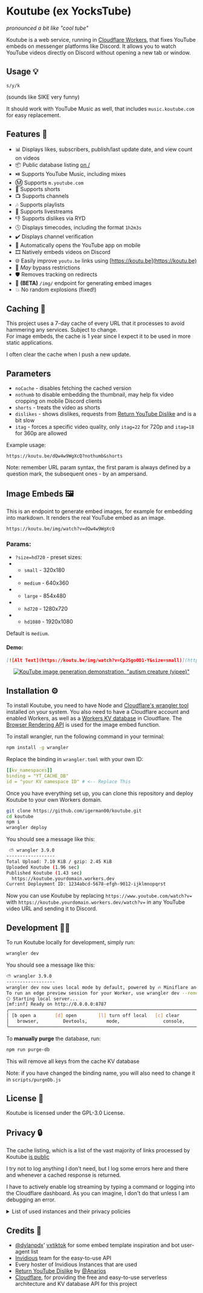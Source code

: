 # Koutube (ex YocksTube)
*pronounced a bit like "cool tube"*

Koutube is a web service, running in [Cloudflare Workers](https://workers.cloudflare.com/), that fixes YouTube embeds on messenger platforms like Discord. It allows you to watch YouTube videos directly on Discord without opening a new tab or window.

## Usage 💡

```
s/y/k
```
(sounds like SIKE very funny)

It should work with YouTube Music as well, that includes `music.koutube.com` for easy replacement.

## Features 🌟
- 📊 Displays likes, subscribers, publish/last update date, and view count on videos
- 📦 Public database listing [on /](https://koutube.com)
- ⏯️ Supports YouTube Music, including mixes
- Ⓜ️ Supports `m.youtube.com`
- 📱 Supports shorts
- 📺 Supports channels
- 🎶 Supports playlists
- 🤳 Supports livestreams
- 👎 Supports dislikes via RYD
- 🕔 Displays timecodes, including the format `1h2m3s`
- ✔️ Displays channel verification
- 📲 Automatically opens the YouTube app on mobile
- 🎞️ Natively embeds videos on Discord
- 🌐 Easily improve `youtu.be` links using [https://koutu.be](https://koutu.be)
- 🚀 *May* bypass restrictions
- 🛡️ Removes tracking on redirects
- 🧪 **(BETA)** `/img/` endpoint for generating embed images
- 💥 No random explosions (fixed!)

## Caching 🚀
This project uses a 7-day cache of every URL that it processes to avoid hammering any services. Subject to change.  
For image embeds, the cache is 1 year since I expect it to be used in more static applications.

I often clear the cache when I push a new update.

## Parameters
- `noCache` - disables fetching the cached version
- `nothumb` to disable embedding the thumbnail, may help fix video cropping on mobile Discord clients
- `shorts` - treats the video as shorts
- `dislikes` - shows dislikes, requests from [Return YouTube Dislike](https://github.com/Anarios/return-youtube-dislike) and is a bit slow
- `itag` - forces a specific video quality, only `itag=22` for 720p and `itag=18` for 360p are allowed

Example usage:
```
https://koutu.be/dQw4w9WgXcQ?nothumb&shorts
```
Note: remember URL param syntax, the first param is always defined by a question mark, the subsequent ones - by an ampersand.

## Image Embeds 🖼️
This is an endpoint to generate embed images, for example for embedding into markdown. It renders the real YouTube embed as an image.
```
https://koutu.be/img/watch?v=dQw4w9WgXcQ
```
### Params:
- `?size=hd720` - preset sizes:
- - `small` - 320x180
- - `medium` - 640x360
- - `large` - 854x480
- - `hd720` - 1280x720
- - `hd1080` - 1920x1080

Default is `medium`.

#### Demo:
```md
[![Alt Text](https://koutu.be/img/watch?v=CpJSgoOD1-Y&size=small)](https://koutu.be/watch?v=CpJSgoOD1-Y)
```
<div align="center">

  [![KouTube image generation demonstration, "autism creature (yipee)"](https://koutu.be/img/watch?v=CpJSgoOD1-Y&size=small)](https://koutu.be/watch?v=CpJSgoOD1-Y)

</div>

## Installation ⚙️

To install Koutube, you need to have Node and [Cloudflare's wrangler tool](https://developers.cloudflare.com/workers/wrangler/) installed on your system. You also need to have a Cloudflare account and enabled Workers, as well as a [Workers KV database](https://developers.cloudflare.com/workers/wrangler/workers-kv/) in Cloudflare. The [Browser Rendering API](https://developers.cloudflare.com/browser-rendering/) is used for the image embed function.

To install wrangler, run the following command in your terminal:

```bash
npm install -g wrangler
```

Replace the binding in `wrangler.toml` with your own ID:
```yaml
[[kv_namespaces]]
binding = "YT_CACHE_DB"
id = "your KV namespace ID" # <-- Replace This
```

Once you have everything set up, you can clone this repository and deploy Koutube to your own Workers domain.

```bash
git clone https://github.com/igerman00/koutube.git
cd koutube
npm i
wrangler deploy
```

You should see a message like this:

```bash
 ⛅️ wrangler 3.9.0
------------------
Total Upload: 7.10 KiB / gzip: 2.45 KiB
Uploaded Koutube (1.96 sec)
Published Koutube (1.43 sec)
  https://koutube.yourdomain.workers.dev
Current Deployment ID: 1234abcd-5678-efgh-9012-ijklmnopqrst
```

Now you can use Koutube by replacing `https://www.youtube.com/watch?v=` with `https://koutube.yourdomain.workers.dev/watch?v=` in any YouTube video URL and sending it to Discord.

## Development 🧑‍💻

To run Koutube locally for development, simply run:

```bash
wrangler dev
```

You should see a message like this:

```bash
⛅️ wrangler 3.9.0
------------------
wrangler dev now uses local mode by default, powered by 🔥 Miniflare and 👷 workerd.
To run an edge preview session for your Worker, use wrangler dev --remote
⎔ Starting local server...
[mf:inf] Ready on http://0.0.0.0:8787
╭─────────────────────────────────────────────────────────────────────────────────╮
│ [b open a       [d] open        [l] turn off local   [c] clear       [x] to     │
│   browser,         Devtools,       mode,                console,        exit    │
╰─────────────────────────────────────────────────────────────────────────────────╯
```

To **manually purge** the database, run:
```bash
npm run purge-db
```
This will remove all keys from the cache KV database

Note: if you have changed the binding name, you will also need to change it in `scripts/purgeDb.js`

## License 📄

Koutube is licensed under the GPL-3.0 License.

## Privacy 🔒

The cache listing, which is a list of the vast majority of links processed by Koutube [is public](https://koutu.be)

I try not to log anything I don't need, but I log some errors here and there and whenever a cached response is returned.  

I have to actively enable log streaming by typing a command or logging into the Cloudflare dashboard. As you can imagine, I don't do that unless I am debugging an error.  

<details>
  <summary>List of used instances and their privacy policies</summary>

|URL|Privacy Policy|
|-------------------------------------------------|--------------------------------------------------------------------|
| [iteroni.com](https://iteroni.com)              | [Privacy Policy](https://iteroni.com/privacy)                      |
| [invidious.einfachzocken.eu](https://invidious.einfachzocken.eu)  | [Privacy Policy](https://invidious.einfachzocken.eu/privacy)      |
| [iv.nboeck.de](https://iv.nboeck.de)            | [Privacy Policy](https://iv.nboeck.de/privacy)                     |
  
</details>


## Credits 👏

- [@dylanpdx](https://github.com/dylanpdx)' [vxtiktok](https://github.com/dylanpdx/vxtiktok) for some embed template inspiration and bot user-agent list
- [Invidious](https://invidious.io/) team for the easy-to-use API
- Every hoster of Invidious Instances that are used
- [Return YouTube Dislike](https://github.com/Anarios/return-youtube-dislike) by [@Anarios](https://github.com/Anarios)
- [Cloudflare](https://cloudflare.com/), for providing the free and easy-to-use serverless architecture and KV database API for this project